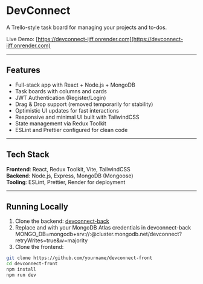 # DevConnect

A Trello-style task board for managing your projects and to-dos.

Live Demo: [https://devconnect-ijff.onrender.com](https://devconnect-ijff.onrender.com)

---

## Features

- Full-stack app with React + Node.js + MongoDB
- Task boards with columns and cards
- JWT Authentication (Register/Login)
- Drag & Drop support (removed temporarily for stability)
- Optimistic UI updates for fast interactions
- Responsive and minimal UI built with TailwindCSS
- State management via Redux Toolkit
- ESLint and Prettier configured for clean code

---

## Tech Stack

**Frontend**: React, Redux Toolkit, Vite, TailwindCSS  
**Backend**: Node.js, Express, MongoDB (Mongoose)  
**Tooling**: ESLint, Prettier, Render for deployment

---

## Running Locally

1. Clone the backend: [devconnect-back](https://github.com/gmartirosyan-bash/devconnect-back)
2. Replace <username> and <password> with your MongoDB Atlas credentials in devconnect-back
MONGO_DB=mongodb+srv://<username>:<password>@cluster.mongodb.net/devconnect?retryWrites=true&w=majority
3. Clone the frontend:
```bash
git clone https://github.com/yourname/devconnect-front
cd devconnect-front
npm install
npm run dev
